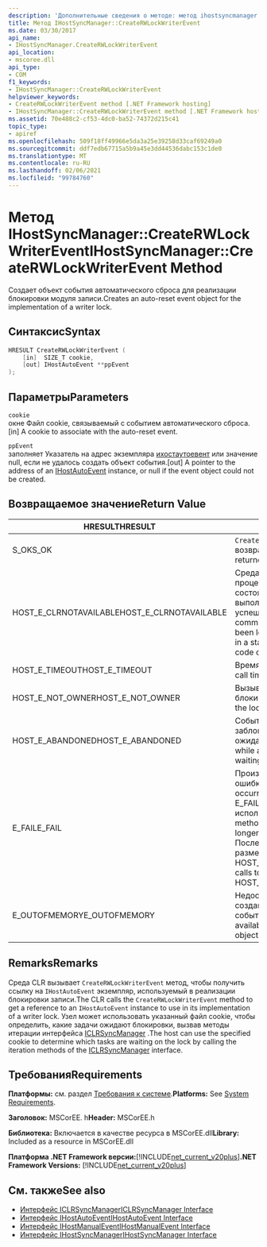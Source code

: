 ```yaml
---
description: 'Дополнительные сведения о методе: метод ihostsyncmanager:: Креатервлокквритеревент'
title: Метод IHostSyncManager::CreateRWLockWriterEvent
ms.date: 03/30/2017
api_name:
- IHostSyncManager.CreateRWLockWriterEvent
api_location:
- mscoree.dll
api_type:
- COM
f1_keywords:
- IHostSyncManager::CreateRWLockWriterEvent
helpviewer_keywords:
- CreateRWLockWriterEvent method [.NET Framework hosting]
- IHostSyncManager::CreateRWLockWriterEvent method [.NET Framework hosting]
ms.assetid: 70e488c2-cf53-4dc0-ba52-74372d215c41
topic_type:
- apiref
ms.openlocfilehash: 509f18ff49966e5da3a25e39258d33caf69249a0
ms.sourcegitcommit: ddf7edb67715a5b9a45e3dd44536dabc153c1de0
ms.translationtype: MT
ms.contentlocale: ru-RU
ms.lasthandoff: 02/06/2021
ms.locfileid: "99784760"
---
```

# <a name="ihostsyncmanagercreaterwlockwriterevent-method"></a><span data-ttu-id="cb3de-103">Метод IHostSyncManager::CreateRWLockWriterEvent</span><span class="sxs-lookup"><span data-stu-id="cb3de-103">IHostSyncManager::CreateRWLockWriterEvent Method</span></span>

<span data-ttu-id="cb3de-104">Создает объект события автоматического сброса для реализации блокировки модуля записи.</span><span class="sxs-lookup"><span data-stu-id="cb3de-104">Creates an auto-reset event object for the implementation of a writer lock.</span></span>  
  
## <a name="syntax"></a><span data-ttu-id="cb3de-105">Синтаксис</span><span class="sxs-lookup"><span data-stu-id="cb3de-105">Syntax</span></span>  
  
```cpp  
HRESULT CreateRWLockWriterEvent (  
    [in]  SIZE_T cookie,  
    [out] IHostAutoEvent **ppEvent  
);  
```  
  
## <a name="parameters"></a><span data-ttu-id="cb3de-106">Параметры</span><span class="sxs-lookup"><span data-stu-id="cb3de-106">Parameters</span></span>  

 `cookie`  
 <span data-ttu-id="cb3de-107">окне Файл cookie, связываемый с событием автоматического сброса.</span><span class="sxs-lookup"><span data-stu-id="cb3de-107">[in] A cookie to associate with the auto-reset event.</span></span>  
  
 `ppEvent`  
 <span data-ttu-id="cb3de-108">заполняет Указатель на адрес экземпляра [ихостаутоевент](ihostautoevent-interface.md) или значение null, если не удалось создать объект события.</span><span class="sxs-lookup"><span data-stu-id="cb3de-108">[out] A pointer to the address of an [IHostAutoEvent](ihostautoevent-interface.md) instance, or null if the event object could not be created.</span></span>  
  
## <a name="return-value"></a><span data-ttu-id="cb3de-109">Возвращаемое значение</span><span class="sxs-lookup"><span data-stu-id="cb3de-109">Return Value</span></span>  
  
|<span data-ttu-id="cb3de-110">HRESULT</span><span class="sxs-lookup"><span data-stu-id="cb3de-110">HRESULT</span></span>|<span data-ttu-id="cb3de-111">Описание:</span><span class="sxs-lookup"><span data-stu-id="cb3de-111">Description</span></span>|  
|-------------|-----------------|  
|<span data-ttu-id="cb3de-112">S_OK</span><span class="sxs-lookup"><span data-stu-id="cb3de-112">S_OK</span></span>|<span data-ttu-id="cb3de-113">`CreateRWLockWriterEvent` успешно возвращено.</span><span class="sxs-lookup"><span data-stu-id="cb3de-113">`CreateRWLockWriterEvent` returned successfully.</span></span>|  
|<span data-ttu-id="cb3de-114">HOST_E_CLRNOTAVAILABLE</span><span class="sxs-lookup"><span data-stu-id="cb3de-114">HOST_E_CLRNOTAVAILABLE</span></span>|<span data-ttu-id="cb3de-115">Среда CLR не была загружена в процесс, или среда CLR находится в состоянии, в котором она не может выполнить управляемый код или успешно обработать вызов.</span><span class="sxs-lookup"><span data-stu-id="cb3de-115">The common language runtime (CLR) has not been loaded into a process, or the CLR is in a state in which it cannot run managed code or process the call successfully.</span></span>|  
|<span data-ttu-id="cb3de-116">HOST_E_TIMEOUT</span><span class="sxs-lookup"><span data-stu-id="cb3de-116">HOST_E_TIMEOUT</span></span>|<span data-ttu-id="cb3de-117">Время ожидания вызова истекло.</span><span class="sxs-lookup"><span data-stu-id="cb3de-117">The call timed out.</span></span>|  
|<span data-ttu-id="cb3de-118">HOST_E_NOT_OWNER</span><span class="sxs-lookup"><span data-stu-id="cb3de-118">HOST_E_NOT_OWNER</span></span>|<span data-ttu-id="cb3de-119">Вызывающий объект не владеет блокировкой.</span><span class="sxs-lookup"><span data-stu-id="cb3de-119">The caller does not own the lock.</span></span>|  
|<span data-ttu-id="cb3de-120">HOST_E_ABANDONED</span><span class="sxs-lookup"><span data-stu-id="cb3de-120">HOST_E_ABANDONED</span></span>|<span data-ttu-id="cb3de-121">Событие было отменено, пока заблокированный поток или волокно ожидают его.</span><span class="sxs-lookup"><span data-stu-id="cb3de-121">An event was canceled while a blocked thread or fiber was waiting on it.</span></span>|  
|<span data-ttu-id="cb3de-122">E_FAIL</span><span class="sxs-lookup"><span data-stu-id="cb3de-122">E_FAIL</span></span>|<span data-ttu-id="cb3de-123">Произошла неизвестная фатальная ошибка.</span><span class="sxs-lookup"><span data-stu-id="cb3de-123">An unknown catastrophic failure occurred.</span></span> <span data-ttu-id="cb3de-124">Когда метод возвращает E_FAIL, среда CLR больше не может использоваться в процессе.</span><span class="sxs-lookup"><span data-stu-id="cb3de-124">When a method returns E_FAIL, the CLR is no longer usable within the process.</span></span> <span data-ttu-id="cb3de-125">Последующие вызовы методов размещения возвращают HOST_E_CLRNOTAVAILABLE.</span><span class="sxs-lookup"><span data-stu-id="cb3de-125">Subsequent calls to hosting methods return HOST_E_CLRNOTAVAILABLE.</span></span>|  
|<span data-ttu-id="cb3de-126">E_OUTOFMEMORY</span><span class="sxs-lookup"><span data-stu-id="cb3de-126">E_OUTOFMEMORY</span></span>|<span data-ttu-id="cb3de-127">Недостаточно свободной памяти для создания запрошенного объекта события.</span><span class="sxs-lookup"><span data-stu-id="cb3de-127">Not enough memory was available to create the requested event object.</span></span>|  
  
## <a name="remarks"></a><span data-ttu-id="cb3de-128">Remarks</span><span class="sxs-lookup"><span data-stu-id="cb3de-128">Remarks</span></span>  

 <span data-ttu-id="cb3de-129">Среда CLR вызывает `CreateRWLockWriterEvent` метод, чтобы получить ссылку на `IHostAutoEvent` экземпляр, используемый в реализации блокировки записи.</span><span class="sxs-lookup"><span data-stu-id="cb3de-129">The CLR calls the `CreateRWLockWriterEvent` method to get a reference to an `IHostAutoEvent` instance to use in its implementation of a writer lock.</span></span> <span data-ttu-id="cb3de-130">Узел может использовать указанный файл cookie, чтобы определить, какие задачи ожидают блокировки, вызвав методы итерации интерфейса [ICLRSyncManager](iclrsyncmanager-interface.md) .</span><span class="sxs-lookup"><span data-stu-id="cb3de-130">The host can use the specified cookie to determine which tasks are waiting on the lock by calling the iteration methods of the [ICLRSyncManager](iclrsyncmanager-interface.md) interface.</span></span>  
  
## <a name="requirements"></a><span data-ttu-id="cb3de-131">Требования</span><span class="sxs-lookup"><span data-stu-id="cb3de-131">Requirements</span></span>  

 <span data-ttu-id="cb3de-132">**Платформы:** см. раздел [Требования к системе](../../get-started/system-requirements.md).</span><span class="sxs-lookup"><span data-stu-id="cb3de-132">**Platforms:** See [System Requirements](../../get-started/system-requirements.md).</span></span>  
  
 <span data-ttu-id="cb3de-133">**Заголовок:** MSCorEE. h</span><span class="sxs-lookup"><span data-stu-id="cb3de-133">**Header:** MSCorEE.h</span></span>  
  
 <span data-ttu-id="cb3de-134">**Библиотека:** Включается в качестве ресурса в MSCorEE.dll</span><span class="sxs-lookup"><span data-stu-id="cb3de-134">**Library:** Included as a resource in MSCorEE.dll</span></span>  
  
 <span data-ttu-id="cb3de-135">**Платформа .NET Framework версии:**[!INCLUDE[net_current_v20plus](../../../../includes/net-current-v20plus-md.md)]</span><span class="sxs-lookup"><span data-stu-id="cb3de-135">**.NET Framework Versions:** [!INCLUDE[net_current_v20plus](../../../../includes/net-current-v20plus-md.md)]</span></span>  
  
## <a name="see-also"></a><span data-ttu-id="cb3de-136">См. также</span><span class="sxs-lookup"><span data-stu-id="cb3de-136">See also</span></span>

- [<span data-ttu-id="cb3de-137">Интерфейс ICLRSyncManager</span><span class="sxs-lookup"><span data-stu-id="cb3de-137">ICLRSyncManager Interface</span></span>](iclrsyncmanager-interface.md)
- [<span data-ttu-id="cb3de-138">Интерфейс IHostAutoEvent</span><span class="sxs-lookup"><span data-stu-id="cb3de-138">IHostAutoEvent Interface</span></span>](ihostautoevent-interface.md)
- [<span data-ttu-id="cb3de-139">Интерфейс IHostManualEvent</span><span class="sxs-lookup"><span data-stu-id="cb3de-139">IHostManualEvent Interface</span></span>](ihostmanualevent-interface.md)
- [<span data-ttu-id="cb3de-140">Интерфейс IHostSyncManager</span><span class="sxs-lookup"><span data-stu-id="cb3de-140">IHostSyncManager Interface</span></span>](ihostsyncmanager-interface.md)
